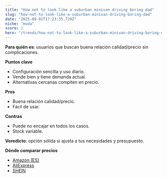 ```yaml
---
title: "How not to look like a suburban minivan driving boring dad"
slug: "how-not-to-look-like-a-suburban-minivan-driving-boring-dad"
date: "2025-09-02T17:23:35.729Z"
niche: "moda"
score: 1
hero: "/trends/how-not-to-look-like-a-suburban-minivan-driving-boring-dad.jpg"
---
```


**Para quién es**: usuarios que buscan buena relación calidad/precio sin complicaciones.
  
**Puntos clave**
- Configuración sencilla y uso diario.
- Vende bien y tiene demanda actual.
- Alternativas cercanas compiten en precio.

**Pros**
- Buena relación calidad/precio.
- Fácil de usar.

**Contras**
- Puede no encajar en todos los casos.
- Stock variable.

**Veredicto**: opción sólida si ajusta a tus necesidades y presupuesto.

**Dónde comparar precios**
- [Amazon (ES)](https://www.amazon.es/s?k=How%20not%20to%20look%20like%20a%20suburban%20minivan%20driving%20boring%20dad&language=es_ES&tag=teknovashop25-21)
- [AliExpress](https://es.aliexpress.com/wholesale?SearchText=How%20not%20to%20look%20like%20a%20suburban%20minivan%20driving%20boring%20dad)
- [SHEIN](https://es.shein.com/pdsearch/How%20not%20to%20look%20like%20a%20suburban%20minivan%20driving%20boring%20dad/)
